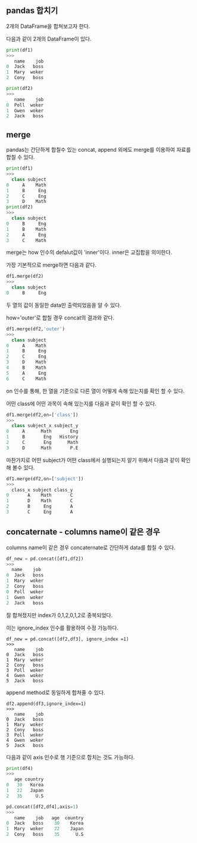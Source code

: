 ## pandas 합치기
2개의 DataFrame을 합쳐보고자 한다.

다음과 같이 2개의 DataFrame이 있다.
```python
print(df1)
>>>
   name    job
0  Jack   boss
1  Mary  woker
2  Cony   boss

print(df2)
>>>
   name    job
0  Poll  woker
1  Gwen  woker 
2  Jack   boss
```

## merge
pandas는 간단하게 합칠수 있는 concat, append 외에도 merge를 이용하여 자료를 합칠 수 있다.
```python
print(df1)
>>>
  class subject
0     A    Math
1     B     Eng
2     C     Eng
3     D    Math
print(df2)
>>>
  class subject
0     B     Eng
1     B    Math
2     A     Eng
3     C    Math
```
merge는 how 인수의 defalut값이 'inner'이다. inner은 교집합을 의미한다.

가장 기본적으로 merge하면 다음과 같다.
```python
df1.merge(df2)
>>>
  class subject
0     B     Eng
```
두 열의 값이 동일한 data만 출력되었음을 알 수 있다.

how='outer'로 합칠 경우 concat의 결과와 같다.
```python
df1.merge(df2,'outer')
>>>
  class subject
0     A    Math
1     B     Eng
2     C     Eng
3     D    Math
4     B    Math
5     A     Eng
6     C    Math
```

on 인수를 통해, 한 열을 기준으로 다른 열이 어떻게 속해 있는지를 확인 할 수 있다.

어떤 class에 어떤 과목이 속해 있는지를 다음과 같이 확인 할 수 있다.
```python
df1.merge(df2,on=['class'])
>>>
  class subject_x subject_y
0     A      Math       Eng
1     B       Eng   History
2     C       Eng      Math
3     D      Math       P.E
```
마찬가지로 어떤 subject가 어떤 class에서 실행되는지 알기 위해서 다음과 같이 확인해 볼수 있다.
```python
df1.merge(df2,on=['subject'])
>>>
  class_x subject class_y
0       A    Math       C
1       D    Math       C
2       B     Eng       A
3       C     Eng       A
```


## concaternate - columns name이 같은 경우 
 columns name이 같은 경우 concaternate로 간단하게 data를 합칠 수 있다.
 ```python
 df_new = pd.concat([df1,df2])
 >>>
   name    job
0  Jack   boss
1  Mary  woker
2  Cony   boss
0  Poll  woker
1  Gwen  woker
2  Jack   boss 
```
잘 합쳐졌지만 index가 0,1,2,0,1,2로 중복되었다.

이는 ignore_index 인수를 활용하여 수정 가능하다.
```
df_new = pd.concat([df2,df3], ignore_index =1)
>>>
   name    job
0  Jack   boss
1  Mary  woker
2  Cony   boss
3  Poll  woker
4  Gwen  woker
5  Jack   boss
```
append method로 동일하게 합쳐줄 수 있다.
```
df2.append(df3,ignore_index=1)
>>>
   name    job
0  Jack   boss
1  Mary  woker
2  Cony   boss
3  Poll  woker
4  Gwen  woker
5  Jack   boss
```

다음과 같이 axis 인수로 행 기준으로 합치는 것도 가능하다.
```python
print(df4)
>>>
   age country
0   30   Korea
1   22   Japan
2   35     U.S

pd.concat([df2,df4],axis=1)
>>> 
   name    job   age  country
0  Jack   boss    30    Korea
1  Mary  woker    22    Japan
2  Cony   boss    35      U.S
```
